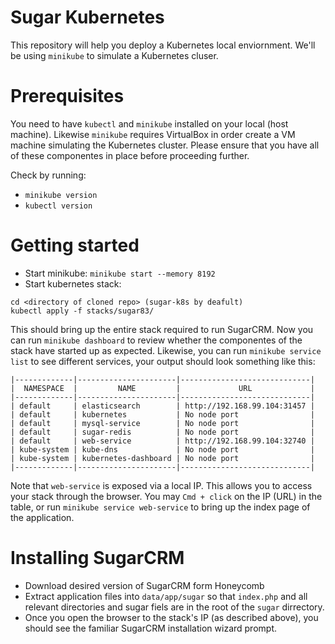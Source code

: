 # Sugar Kubernetes 
This repository will help you deploy a Kubernetes local enviornment. We'll be using `minikube` to simulate a Kubernetes cluser.

# Prerequisites 
You need to have `kubectl` and `minikube` installed on your local (host machine). Likewise `minikube` requires VirtualBox in order create a VM machine simulating the Kubernetes cluster.
Please ensure that you have all of these componentes in place before proceeding further. 

Check by running:
* `minikube version`
* `kubectl version`

# Getting started
* Start minikube: `minikube start --memory 8192`
* Start kubernetes stack:

```
cd <directory of cloned repo> (sugar-k8s by deafult)
kubectl apply -f stacks/sugar83/
```

This should bring up the entire stack required to run SugarCRM.
Now you can run `minikube dashboard` to review whether the componentes of the stack have started up as expected.
Likewise, you can run `minikube service list` to see different services, your output should look something like this:

```
|-------------|----------------------|-----------------------------|
|  NAMESPACE  |         NAME         |             URL             |
|-------------|----------------------|-----------------------------|
| default     | elasticsearch        | http://192.168.99.104:31457 |
| default     | kubernetes           | No node port                |
| default     | mysql-service        | No node port                |
| default     | sugar-redis          | No node port                |
| default     | web-service          | http://192.168.99.104:32740 |
| kube-system | kube-dns             | No node port                |
| kube-system | kubernetes-dashboard | No node port                |
|-------------|----------------------|-----------------------------|
```

Note that `web-service` is exposed via a local IP. This allows you to access your stack through the browser. You may `Cmd + click` on the IP (URL) in the table, or run `minikube service web-service` to bring up the index page of the application. 

# Installing SugarCRM 
* Download desired version of SugarCRM form Honeycomb
* Extract application files into `data/app/sugar` so that `index.php` and all relevant directories and sugar fiels are in the root of the `sugar` dirrectory. 
* Once you open the browser to the stack's IP (as described above), you should see the familiar SugarCRM installation wizard prompt. 
